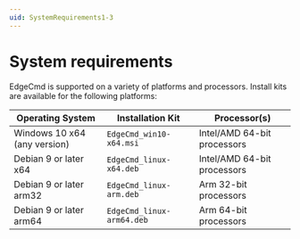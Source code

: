 ```yaml
---
uid: SystemRequirements1-3
---
```


# System requirements

EdgeCmd is supported on a variety of platforms and processors. Install kits are available for the following platforms:

| Operating System | Installation Kit | Processor(s) |
|-------------------|----------------------------------|-------------|
| Windows 10 x64 (any version)| `EdgeCmd_win10-x64.msi`     | Intel/AMD 64-bit processors |
| Debian 9 or later x64 | `EdgeCmd_linux-x64.deb`     | Intel/AMD 64-bit processors |
| Debian 9 or later arm32 | `EdgeCmd_linux-arm.deb`  | Arm 32-bit processors |
| Debian 9 or later arm64 | `EdgeCmd_linux-arm64.deb`  | Arm 64-bit processors |